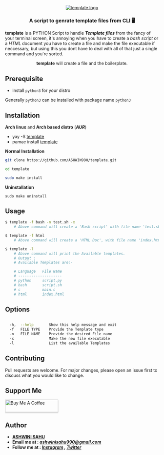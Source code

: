 <div align="center">
<a target="_blank" href="https://github.com/ASHWIN990/template">
<img alt="template logo" src="https://i.ibb.co/YBjWLR3/scrshot-2021-08-24-19-10-05.png" />
</a></div>

<h3 align="center">A script to genrate template files from CLI 🖥️</h3>

<p markdown="1">

**template** is a PYTHON Script to handle **_Template files_** from the fancy of your terminal screen, it's annoying when you have to create a _bash script_ or a _HTML_ document you have to create a file and make the file executable if neccessary, but using this you dont have to deal with all of that just a single command and you're sorted.

</p>

<div align="center">
    <b>template</b> will create a file and the boilerplate.
</div>

## Prerequisite

* Install ```python3``` for your distro

Generally ```python3``` can be installed with package name ```python3``` 

## Installation

**Arch linux** and **Arch based distro** (**_AUR_**)

- yay -S [template](https://aur.archlinux.org/packages/template/)
- pamac install [template](https://aur.archlinux.org/packages/template/)

**Normal Installation**

```bash
git clone https://github.com/ASHWIN990/template.git

cd template

sudo make install
```

**Uninstallation**

```
sudo make uninstall
```

## Usage

```bash
$ template -f bash -n test.sh -x
    # Above command will create a 'Bash script' with file name 'test.sh' and due to -x flag the file will be exucutable.

$ template -f html
    # Above command will create a 'HTML Doc', with file name 'index.html'.

$ template -l
    # Above command will print the Available templates.
    # Output :
    # Available Templates are:-

    # Language   File Name
    # --------------------
    # python     script.py
    # bash       script.sh
    # c          main.c
    # html       index.html

```

## Options
```bash

  -h,  --help       Show this help message and exit
  -f   FILE TYPE    Provide the Template type
  -n   FILE NAME    Provide the desired File name
  -x                Make the new file executable
  -l                List the available Templates
```

## Contributing

Pull requests are welcome. For major changes, please open an issue first to discuss what you would like to change.

## Support Me

<a href="https://www.buymeacoffee.com/ashwinisahu" target="_blank"><img src="https://www.buymeacoffee.com/assets/img/custom_images/orange_img.png" alt="Buy Me A Coffee" style="height: 41px !important;width: 174px !important;box-shadow: 0px 3px 2px 0px rgba(190, 190, 190, 0.5) !important;-webkit-box-shadow: 0px 3px 2px 0px rgba(190, 190, 190, 0.5) !important;" ></a>

## Author

* **[ASHWINI SAHU](https://ashwini.codes)**
* **Email me at : *ashwinisahu990@gmail.com***
* **Follow me at : *[Instagram](https://instagram.com/kumar_ashwin_sahu) , [Twitter](https://twitter.com/ashwinisahu990)***
